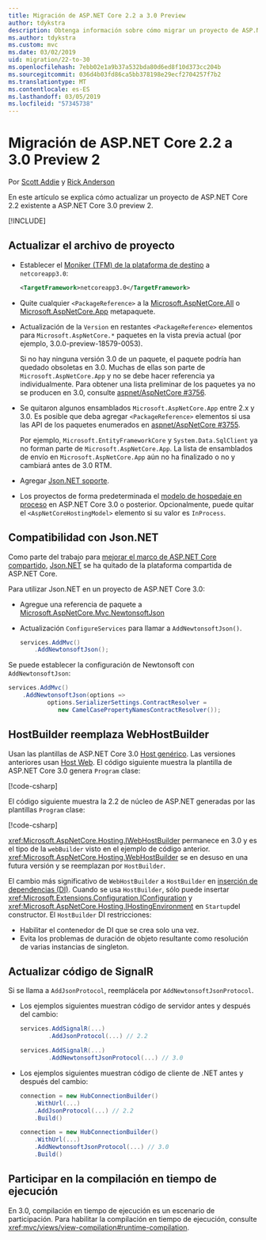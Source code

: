```yaml
---
title: Migración de ASP.NET Core 2.2 a 3.0 Preview
author: tdykstra
description: Obtenga información sobre cómo migrar un proyecto de ASP.NET Core 2.2 a ASP.NET Core 3.0.
ms.author: tdykstra
ms.custom: mvc
ms.date: 03/02/2019
uid: migration/22-to-30
ms.openlocfilehash: 7ebb02e1a9b37a532bda80d6ed8f10d373cc204b
ms.sourcegitcommit: 036d4b03fd86ca5bb378198e29ecf2704257f7b2
ms.translationtype: MT
ms.contentlocale: es-ES
ms.lasthandoff: 03/05/2019
ms.locfileid: "57345738"
---
```

# <a name="migrate-from-aspnet-core-22-to-30-preview-2"></a>Migración de ASP.NET Core 2.2 a 3.0 Preview 2

Por [Scott Addie](https://github.com/scottaddie) y [Rick Anderson](https://twitter.com/RickAndMSFT)

En este artículo se explica cómo actualizar un proyecto de ASP.NET Core 2.2 existente a ASP.NET Core 3.0 preview 2.

[!INCLUDE[](~/includes/net-core-prereqs-all-3.0.md)]

## <a name="update-the-project-file"></a>Actualizar el archivo de proyecto

* Establecer el [Moniker (TFM) de la plataforma de destino](/dotnet/standard/frameworks#referring-to-frameworks) a `netcoreapp3.0`:

  ```xml
  <TargetFramework>netcoreapp3.0</TargetFramework>
  ```

* Quite cualquier `<PackageReference>` a la [Microsoft.AspNetCore.All](xref:fundamentals/metapackage) o [Microsoft.AspNetCore.App](xref:fundamentals/metapackage-app) metapaquete.

* Actualización de la `Version` en restantes `<PackageReference>` elementos para `Microsoft.AspNetCore.*` paquetes en la vista previa actual (por ejemplo, 3.0.0-preview-18579-0053).

  Si no hay ninguna versión 3.0 de un paquete, el paquete podría han quedado obsoletas en 3.0. Muchas de ellas son parte de `Microsoft.AspNetCore.App` y no se debe hacer referencia ya individualmente. Para obtener una lista preliminar de los paquetes ya no se producen en 3.0, consulte [aspnet/AspNetCore #3756](https://github.com/aspnet/AspNetCore/issues/3756).

* Se quitaron algunos ensamblados `Microsoft.AspNetCore.App` entre 2.x y 3.0. Es posible que deba agregar `<PackageReference>` elementos si usa las API de los paquetes enumerados en [aspnet/AspNetCore #3755](https://github.com/aspnet/AspNetCore/issues/3755).

  Por ejemplo, `Microsoft.EntityFrameworkCore` y `System.Data.SqlClient` ya no forman parte de `Microsoft.AspNetCore.App`. La lista de ensamblados de envío en `Microsoft.AspNetCore.App` aún no ha finalizado o no y cambiará antes de 3.0 RTM.

* Agregar [Json.NET soporte](#json).

* Los proyectos de forma predeterminada el [modelo de hospedaje en proceso](xref:host-and-deploy/aspnet-core-module#in-process-hosting-model) en ASP.NET Core 3.0 o posterior. Opcionalmente, puede quitar el `<AspNetCoreHostingModel>` elemento si su valor es `InProcess`.

<a name="json"></a>

## <a name="jsonnet-support"></a>Compatibilidad con Json.NET

Como parte del trabajo para [mejorar el marco de ASP.NET Core compartido](https://blogs.msdn.microsoft.com/webdev/2018/10/29/a-first-look-at-changes-coming-in-asp-net-core-3-0/), [Json.NET](https://www.newtonsoft.com/json/help/html/Introduction.htm) se ha quitado de la plataforma compartida de ASP.NET Core.

Para utilizar Json.NET en un proyecto de ASP.NET Core 3.0:

- Agregue una referencia de paquete a [Microsoft.AspNetCore.Mvc.NewtonsoftJson](https://nuget.org/packages/Microsoft.AspNetCore.Mvc.NewtonsoftJson)
- Actualización `ConfigureServices` para llamar a `AddNewtonsoftJson()`.

    ```csharp
    services.AddMvc()
        .AddNewtonsoftJson();
    ```

Se puede establecer la configuración de Newtonsoft con `AddNewtonsoftJson`:

  ```csharp
  services.AddMvc()
      .AddNewtonsoftJson(options => 
             options.SerializerSettings.ContractResolver = 
                new CamelCasePropertyNamesContractResolver());
  ```

## <a name="hostbuilder-replaces-webhostbuilder"></a>HostBuilder reemplaza WebHostBuilder

Usan las plantillas de ASP.NET Core 3.0 [Host genérico](xref:fundamentals/host/generic-host). Las versiones anteriores usan [Host Web](xref:fundamentals/host/web-host). El código siguiente muestra la plantilla de ASP.NET Core 3.0 genera `Program` clase:

[!code-csharp[](22-to-30/samples/Program.cs?name=snippet)]

El código siguiente muestra la 2.2 de núcleo de ASP.NET generadas por las plantillas `Program` clase:

[!code-csharp[](22-to-30/samples/Program2.2.cs?name=snippet)]

<xref:Microsoft.AspNetCore.Hosting.IWebHostBuilder> permanece en 3.0 y es el tipo de la `webBuilder` visto en el ejemplo de código anterior. <xref:Microsoft.AspNetCore.Hosting.WebHostBuilder> se en desuso en una futura versión y se reemplazan por `HostBuilder`.

El cambio más significativo de `WebHostBuilder` a `HostBuilder` en [inserción de dependencias (DI)](xref:fundamentals/dependency-injection). Cuando se usa `HostBuilder`, sólo puede insertar <xref:Microsoft.Extensions.Configuration.IConfiguration> y <xref:Microsoft.AspNetCore.Hosting.IHostingEnvironment> en `Startup`del constructor. El `HostBuilder` DI restricciones:

* Habilitar el contenedor de DI que se crea solo una vez.
* Evita los problemas de duración de objeto resultante como resolución de varias instancias de singleton.

## <a name="update-signalr-code"></a>Actualizar código de SignalR

Si se llama a `AddJsonProtocol`, reemplácela por `AddNewtonsoftJsonProtocol`.

* Los ejemplos siguientes muestran código de servidor antes y después del cambio:

  ```csharp
  services.AddSignalR(...)
          .AddJsonProtocol(...) // 2.2
  ```

  ```csharp
  services.AddSignalR(...)
          .AddNewtonsoftJsonProtocol(...) // 3.0
  ```

* Los ejemplos siguientes muestran código de cliente de .NET antes y después del cambio:

  ```csharp
  connection = new HubConnectionBuilder()
      .WithUrl(...)
      .AddJsonProtocol(...) // 2.2
      .Build()
  ```

  ```csharp
  connection = new HubConnectionBuilder()
      .WithUrl(...)
      .AddNewtonsoftJsonProtocol(...) // 3.0
      .Build()
  ```
  
## <a name="opt-in-to-runtime-compilation"></a>Participar en la compilación en tiempo de ejecución
  
En 3.0, compilación en tiempo de ejecución es un escenario de participación. Para habilitar la compilación en tiempo de ejecución, consulte <xref:mvc/views/view-compilation#runtime-compilation>.
